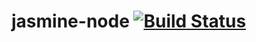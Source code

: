 # jasmine-node [![Build Status](https://app.travis-ci.com/thalesbruninx/jasmine-node.svg?branch=main)](https://app.travis-ci.com/thalesbruninx/jasmine-node)